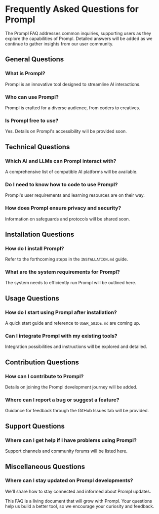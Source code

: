 # Frequently Asked Questions for Prompl

The Prompl FAQ addresses common inquiries, supporting users as they explore the capabilities of Prompl. Detailed answers will be added as we continue to gather insights from our user community.

## General Questions

### What is Prompl?
Prompl is an innovative tool designed to streamline AI interactions.

### Who can use Prompl?
Prompl is crafted for a diverse audience, from coders to creatives.

### Is Prompl free to use?
Yes. Details on Prompl's accessibility will be provided soon.

## Technical Questions

### Which AI and LLMs can Prompl interact with?
A comprehensive list of compatible AI platforms will be available.

### Do I need to know how to code to use Prompl?
Prompl's user requirements and learning resources are on their way.

### How does Prompl ensure privacy and security?
Information on safeguards and protocols will be shared soon.

## Installation Questions

### How do I install Prompl?
Refer to the forthcoming steps in the `INSTALLATION.md` guide.

### What are the system requirements for Prompl?
The system needs to efficiently run Prompl will be outlined here.

## Usage Questions

### How do I start using Prompl after installation?
A quick start guide and reference to `USER_GUIDE.md` are coming up.

### Can I integrate Prompl with my existing tools?
Integration possibilities and instructions will be explored and detailed.

## Contribution Questions

### How can I contribute to Prompl?
Details on joining the Prompl development journey will be added.

### Where can I report a bug or suggest a feature?
Guidance for feedback through the GitHub Issues tab will be provided.

## Support Questions

### Where can I get help if I have problems using Prompl?
Support channels and community forums will be listed here.

## Miscellaneous Questions

### Where can I stay updated on Prompl developments?
We'll share how to stay connected and informed about Prompl updates.

This FAQ is a living document that will grow with Prompl. Your questions help us build a better tool, so we encourage your curiosity and feedback.
